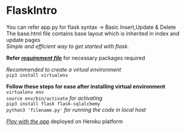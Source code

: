 # FlaskIntro

You can refer app.py for flask syntax -> Basic Insert,Update & Delete</br>
The base.html file contains base layout which is inherited in index and update pages</br>
<i>Simple and efficient way to get started with flask.</i></br>

<b>Refer <i>[requirement file](https://github.com/DeepakVelmurugan/FlaskIntro/blob/master/requirements.txt)</i></b> for necessary packages required</br>

<i>Recommended to create a virtual environment</i></br>
```pip3 install virtualenv```

<b>Follow these steps for ease after installing virtual environment</b></br>
```virtualenv env```</br>
```source env/bin/activate``` <i>for activating</i></br>
```pip3 install flask flask-sqlalchemy```</br>
```python3 'filename.py'``` <i>for running the code in local host</i></br>

<i>[Play with the app](https://flaskbasiccrudtaskmaster.herokuapp.com)</i> deployed on Heroku platform
